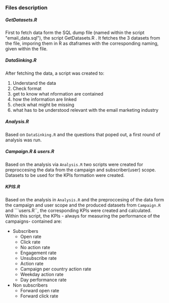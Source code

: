### Files description

##### GetDatasets.R

First to fetch data form the SQL dump file (named within the script  "email_data.sql"), the script GetDatasets.R . It fetches the 3 datasets from the file, imporing them in R as dtaframes with the corresponding naming, given within the file.

##### DataSinking.R

After fetching the data, a script was created to:

1. Understand the data
2. Check format
3. get to know what nformation are contained
4. how the information are linked
5. check what might be missing
6. what has to be understood relevant with the email marketing industry

##### Analysis.R

Based on ```DataSinking.R``` and the questions that poped out, a first round of analysis was run.

##### Campaign.R & users.R

Based on the analysis via ```Analysis.R``` two scripts were created for preproccesing the data from the campaign and subscriber(user) scope. Datasets to be used for the KPIs formation were created.

##### KPIS.R

Based on the analysis in ```Analysis.R``` and the preproccesing of the data form the campaign and user scope and the produced datasets from ```Campaign.R``` and ```users.R``, the corresponding KPIs were created and calculated. Within this script, the KPIs - always for measuring the performance of the campaigns-  contained are:

*   Subscribers
    *    Open rate
    *   Click rate
    *   No action rate
    *   Engagement rate
    *   Unsubscribe rate
    *   Action rate
    *   Campaign per country action rate
    *   Weekday action rate
    *   Day performance rate
*   Non subscribers
    *   Forward open rate
    *   Forward click rate    

